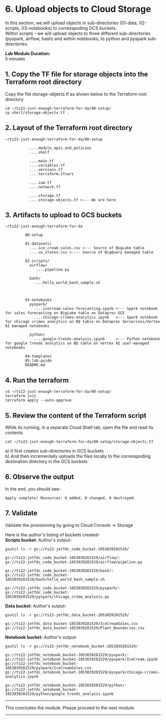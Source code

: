 
 # 6. Upload objects to Cloud Storage
 
In this section, we will upload objects in sub-directories (01-data, 02-scripts, 03-notebooks) to corresspoding GCS buckets. <br> Within scripts - we will upload objects to three different sub-directories (pyspark, airflow, bash) and within notebooks, to python and pyspark sub-directories.

**Lab Module Duration:** <br>
5 minutes 


## 1. Copy the TF file for storage objects into the Terraform root directory
Copy the file storage-objects.tf as shown below to the Terraform root directory<br>
```
cd ~/ts22-just-enough-terraform-for-da/00-setup/
cp shelf/storage-objects.tf .
```

## 2. Layout of the Terraform root directory
```
~/ts22-just-enough-terraform-for-da/00-setup

           ....module_apis_and_policies
           ....shelf

           ....main.tf
           ....variables.tf
           ....versions.tf
           ....terraform.tfvars 
           
           ....iam.tf
           ....network.tf
                
           ....storage.tf
           ....storage-objects.tf <--- We are here
 ```

## 3. Artifacts to upload to GCS buckets

```
~/ts22-just-enough-terraform-for-da

         00-setup

         01-datasets/
           ....ice_cream_sales.csv <--- Source of BigLake table
           ....us_states.csv <---- Source of BigQuery managed table
           
         02-scripts/
           airflow/
              ....pipeline.py
                           
           bash/
             ....hello_world_bash_sample.sh
             
           
         
         03-notebooks
           pyspark/
             ....icecream-sales-forecasting.ipynb <--- Spark notebook for sales forecasting on BigLake table on Dataproc GCE
             ....chicago-crimes-analytics.ipynb   <--- Spark notebook for chicago crimes analytics on BQ table on Dataproc Serverless/Vertex AI managed notebooks
               
           python/
             ....google-trends-analysis.ipynb     <--- Python notebook for google trends analytics on BQ table on Vertex AI user-managed notebooks
             
         04-templates
         05-lab-guide
         README.md
```
 


## 4. Run the terraform
```
cd ~/ts22-just-enough-terraform-for-da/00-setup/
terraform init
terraform apply --auto-approve
```
 
## 5. Review the content of the Terraform script
While its running, in a separate Cloud Shell tab, open the file and read its contents<br>
```
cat ~/ts22-just-enough-terraform-for-da/00-setup/storage-objects.tf
```
a) It first creates sub-directories in GCS buckets<br>
b) And then incrementally uploads the files locally to the corresspoding destination directory in the GCS buckets
 
## 6. Observe the output
In the end, you should see-<br>
 ```
Apply complete! Resources: 6 added, 0 changed, 0 destroyed.
 ```
 
## 7. Validate
Validate the provisioning by going to Cloud Console -> Storage<br>

Here is the author's listing of buckets created-
<br>
**Scripts bucket**: Author's output-
```
gsutil ls -r gs://ts22-jetfdc_code_bucket-1053039281529/
```
 
```
gs://ts22-jetfdc_code_bucket-1053039281529/airflow/:
gs://ts22-jetfdc_code_bucket-1053039281529/airflow/pipeline.py

gs://ts22-jetfdc_code_bucket-1053039281529/bash/:
gs://ts22-jetfdc_code_bucket-1053039281529/bash/hello_world_bash_sample.sh

gs://ts22-jetfdc_code_bucket-1053039281529/pyspark/:
gs://ts22-jetfdc_code_bucket-1053039281529/pyspark/chicago_crime_analysis.py
 ```
**Data bucket**: Author's output-
```
gsutil ls -r gs://ts22-jetfdc_data_bucket-1053039281529/
```
 
```
gs://ts22-jetfdc_data_bucket-1053039281529/IceCreamSales.csv
gs://ts22-jetfdc_data_bucket-1053039281529/Plant_Boundaries.csv
 ```
**Notebook bucket**: Author's output- 
```
gsutil ls -r gs://ts22-jetfdc_notebook_bucket-1053039281529/
```
 
``` 
gs://ts22-jetfdc_notebook_bucket-1053039281529/pyspark/:
gs://ts22-jetfdc_notebook_bucket-1053039281529/pyspark/IceCream.ipynb
gs://ts22-jetfdc_notebook_bucket-1053039281529/pyspark/IceCreamSales.csv
gs://ts22-jetfdc_notebook_bucket-1053039281529/pyspark/chicago-crimes-analytics.ipynb

gs://ts22-jetfdc_notebook_bucket-1053039281529/python/:
gs://ts22-jetfdc_notebook_bucket-1053039281529/python/google_trends_analysis.ipynb
```
 
<hr>

This concludes the module. Please proceed to the next module.

<hr>
 
